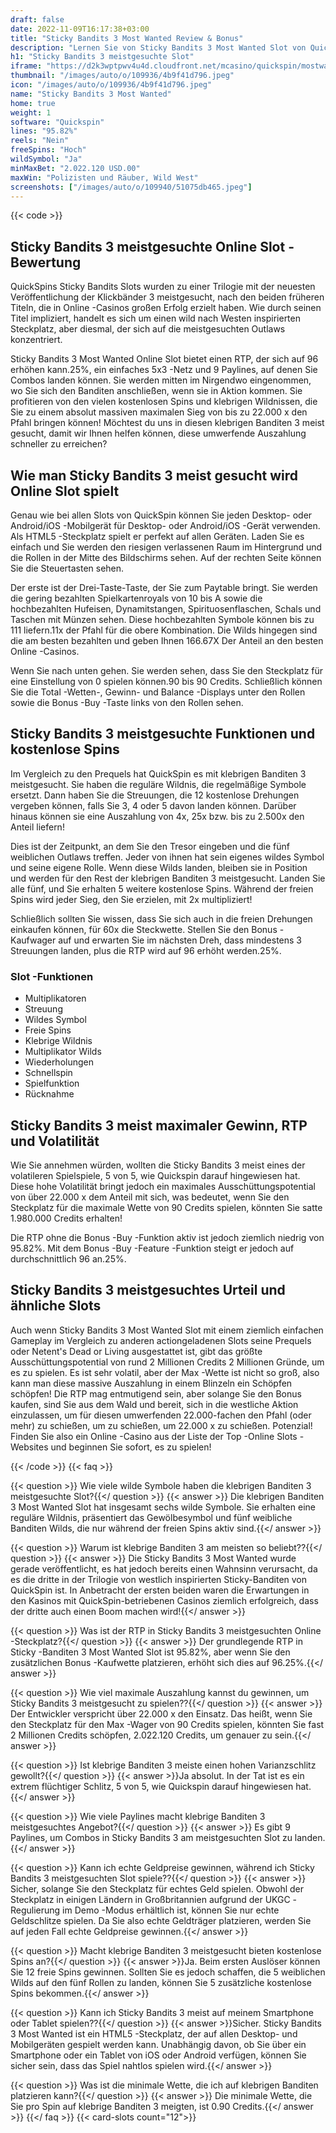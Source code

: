 ```yaml
---
draft: false
date: 2022-11-09T16:17:38+03:00
title: "Sticky Bandits 3 Most Wanted Review & Bonus"
description: "Lernen Sie von Sticky Bandits 3 Most Wanted Slot von QuickSpins Auszahlungen, Volatilität, Funktionen, RTP & erhalten Sie kostenlose Spins und Casino -Boni von den besten Online -Casinos!"
h1: "Sticky Bandits 3 meistgesuchte Slot"
iframe: "https://d2k3wptpwv4u4d.cloudfront.net/mcasino/quickspin/mostwanted/index.html?moneymode=fun"
thumbnail: "/images/auto/o/109936/4b9f41d796.jpeg"
icon: "/images/auto/o/109936/4b9f41d796.jpeg"
name: "Sticky Bandits 3 Most Wanted"
home: true
weight: 1
software: "Quickspin"
lines: "95.82%"
reels: "Nein"
freeSpins: "Hoch"
wildSymbol: "Ja"
minMaxBet: "2.022.120 USD.00"
maxWin: "Polizisten und Räuber, Wild West"
screenshots: ["/images/auto/o/109940/51075db465.jpeg"]
---
```


{{< code >}}<h2>Sticky Bandits 3 meistgesuchte Online Slot -Bewertung</h2><p>QuickSpins Sticky Bandits Slots wurden zu einer Trilogie mit der neuesten Veröffentlichung der Klickbänder 3 meistgesucht, nach den beiden früheren Titeln, die in Online -Casinos großen Erfolg erzielt haben. Wie durch seinen Titel impliziert, handelt es sich um einen wild nach Westen inspirierten Steckplatz, aber diesmal, der sich auf die meistgesuchten Outlaws konzentriert.</p><p>Sticky Bandits 3 Most Wanted Online Slot bietet einen RTP, der sich auf 96 erhöhen kann.25%, ein einfaches 5x3 -Netz und 9 Paylines, auf denen Sie Combos landen können. Sie werden mitten im Nirgendwo eingenommen, wo Sie sich den Banditen anschließen, wenn sie in Aktion kommen. Sie profitieren von den vielen kostenlosen Spins und klebrigen Wildnissen, die Sie zu einem absolut massiven maximalen Sieg von bis zu 22.000 x den Pfahl bringen können! Möchtest du uns in diesen klebrigen Banditen 3 meist gesucht, damit wir Ihnen helfen können, diese umwerfende Auszahlung schneller zu erreichen?</p><h2>Wie man Sticky Bandits 3 meist gesucht wird Online Slot spielt</h2><p>Genau wie bei allen Slots von QuickSpin können Sie jeden Desktop- oder Android/iOS -Mobilgerät für Desktop- oder Android/iOS -Gerät verwenden. Als HTML5 -Steckplatz spielt er perfekt auf allen Geräten. Laden Sie es einfach und Sie werden den riesigen verlassenen Raum im Hintergrund und die Rollen in der Mitte des Bildschirms sehen. Auf der rechten Seite können Sie die Steuertasten sehen.</p><p>Der erste ist der Drei-Taste-Taste, der Sie zum Paytable bringt. Sie werden die gering bezahlten Spielkartenroyals von 10 bis A sowie die hochbezahlten Hufeisen, Dynamitstangen, Spirituosenflaschen, Schals und Taschen mit Münzen sehen. Diese hochbezahlten Symbole können bis zu 111 liefern.11x der Pfahl für die obere Kombination. Die Wilds hingegen sind die am besten bezahlten und geben Ihnen 166.67X Der Anteil an den besten Online -Casinos.</p><p>Wenn Sie nach unten gehen. Sie werden sehen, dass Sie den Steckplatz für eine Einstellung von 0 spielen können.90 bis 90 Credits. Schließlich können Sie die Total -Wetten-, Gewinn- und Balance -Displays unter den Rollen sowie die Bonus -Buy -Taste links von den Rollen sehen.</p><h2>Sticky Bandits 3 meistgesuchte Funktionen und kostenlose Spins</h2><p>Im Vergleich zu den Prequels hat QuickSpin es mit klebrigen Banditen 3 meistgesucht. Sie haben die reguläre Wildnis, die regelmäßige Symbole ersetzt. Dann haben Sie die Streuungen, die 12 kostenlose Drehungen vergeben können, falls Sie 3, 4 oder 5 davon landen können. Darüber hinaus können sie eine Auszahlung von 4x, 25x bzw. bis zu 2.500x den Anteil liefern!</p><p>Dies ist der Zeitpunkt, an dem Sie den Tresor eingeben und die fünf weiblichen Outlaws treffen. Jeder von ihnen hat sein eigenes wildes Symbol und seine eigene Rolle. Wenn diese Wilds landen, bleiben sie in Position und werden für den Rest der klebrigen Banditen 3 meistgesucht. Landen Sie alle fünf, und Sie erhalten 5 weitere kostenlose Spins. Während der freien Spins wird jeder Sieg, den Sie erzielen, mit 2x multipliziert!</p><p>Schließlich sollten Sie wissen, dass Sie sich auch in die freien Drehungen einkaufen können, für 60x die Steckwette. Stellen Sie den Bonus -Kaufwager auf und erwarten Sie im nächsten Dreh, dass mindestens 3 Streuungen landen, plus die RTP wird auf 96 erhöht werden.25%.</p><h3>
Slot -Funktionen</h3><ul>
<li></span>
Multiplikatoren</li>
<li></span>
Streuung</li>
<li></span>
Wildes Symbol</li>
<li></span>
Freie Spins</li>
<li></span>
Klebrige Wildnis</li>
<li></span>
Multiplikator Wilds</li>
<li></span>
Wiederholungen</li>
<li></span>
Schnellspin</li>
<li></span>
Spielfunktion</li>
<li></span>
Rücknahme</li></ul><h2>Sticky Bandits 3 meist maximaler Gewinn, RTP und Volatilität</h2><p>Wie Sie annehmen würden, wollten die Sticky Bandits 3 meist eines der volatileren Spielspiele, 5 von 5, wie Quickspin darauf hingewiesen hat. Diese hohe Volatilität bringt jedoch ein maximales Ausschüttungspotential von über 22.000 x dem Anteil mit sich, was bedeutet, wenn Sie den Steckplatz für die maximale Wette von 90 Credits spielen, könnten Sie satte 1.980.000 Credits erhalten!</p><p>Die RTP ohne die Bonus -Buy -Funktion aktiv ist jedoch ziemlich niedrig von 95.82%. Mit dem Bonus -Buy -Feature -Funktion steigt er jedoch auf durchschnittlich 96 an.25%.</p><h2>Sticky Bandits 3 meistgesuchtes Urteil und ähnliche Slots</h2><p>Auch wenn Sticky Bandits 3 Most Wanted Slot mit einem ziemlich einfachen Gameplay im Vergleich zu anderen actiongeladenen Slots seine Prequels oder Netent's Dead or Living ausgestattet ist, gibt das größte Ausschüttungspotential von rund 2 Millionen Credits 2 Millionen Gründe, um es zu spielen. Es ist sehr volatil, aber der Max -Wette ist nicht so groß, also kann man diese massive Auszahlung in einem Blinzeln ein Schöpfen schöpfen! Die RTP mag entmutigend sein, aber solange Sie den Bonus kaufen, sind Sie aus dem Wald und bereit, sich in die westliche Aktion einzulassen, um für diesen umwerfenden 22.000-fachen den Pfahl (oder mehr) zu schießen, um zu schießen, um 22.000 x zu schießen. Potenzial! Finden Sie also ein Online -Casino aus der Liste der Top -Online Slots -Websites und beginnen Sie sofort, es zu spielen!</p>
{{< /code >}}
{{< faq >}}

{{< question >}} Wie viele wilde Symbole haben die klebrigen Banditen 3 meistgesuchte Slot?{{</ question >}}
{{< answer >}} Die klebrigen Banditen 3 Most Wanted Slot hat insgesamt sechs wilde Symbole. Sie erhalten eine reguläre Wildnis, präsentiert das Gewölbesymbol und fünf weibliche Banditen Wilds, die nur während der freien Spins aktiv sind.{{</ answer >}}

{{< question >}} Warum ist klebrige Banditen 3 am meisten so beliebt??{{</ question >}}
{{< answer >}} Die Sticky Bandits 3 Most Wanted wurde gerade veröffentlicht, es hat jedoch bereits einen Wahnsinn verursacht, da es die dritte in der Trilogie von westlich inspirierten Sticky-Banditen von QuickSpin ist. In Anbetracht der ersten beiden waren die Erwartungen in den Kasinos mit QuickSpin-betriebenen Casinos ziemlich erfolgreich, dass der dritte auch einen Boom machen wird!{{</ answer >}}

{{< question >}} Was ist der RTP in Sticky Bandits 3 meistgesuchten Online -Steckplatz?{{</ question >}}
{{< answer >}} Der grundlegende RTP in Sticky -Banditen 3 Most Wanted Slot ist 95.82%, aber wenn Sie den zusätzlichen Bonus -Kaufwette platzieren, erhöht sich dies auf 96.25%.{{</ answer >}}

{{< question >}} Wie viel maximale Auszahlung kannst du gewinnen, um Sticky Bandits 3 meistgesucht zu spielen??{{</ question >}}
{{< answer >}} Der Entwickler verspricht über 22.000 x den Einsatz. Das heißt, wenn Sie den Steckplatz für den Max -Wager von 90 Credits spielen, könnten Sie fast 2 Millionen Credits schöpfen, 2.022.120 Credits, um genauer zu sein.{{</ answer >}}

{{< question >}} Ist klebrige Banditen 3 meiste einen hohen Varianzschlitz gewollt?{{</ question >}}
{{< answer >}}Ja absolut. In der Tat ist es ein extrem flüchtiger Schlitz, 5 von 5, wie Quickspin darauf hingewiesen hat.{{</ answer >}}

{{< question >}} Wie viele Paylines macht klebrige Banditen 3 meistgesuchtes Angebot?{{</ question >}}
{{< answer >}} Es gibt 9 Paylines, um Combos in Sticky Bandits 3 am meistgesuchten Slot zu landen.{{</ answer >}}

{{< question >}} Kann ich echte Geldpreise gewinnen, während ich Sticky Bandits 3 meistgesuchten Slot spiele??{{</ question >}}
{{< answer >}} Sicher, solange Sie den Steckplatz für echtes Geld spielen. Obwohl der Steckplatz in einigen Ländern in Großbritannien aufgrund der UKGC -Regulierung im Demo -Modus erhältlich ist, können Sie nur echte Geldschlitze spielen. Da Sie also echte Geldträger platzieren, werden Sie auf jeden Fall echte Geldpreise gewinnen.{{</ answer >}}

{{< question >}} Macht klebrige Banditen 3 meistgesucht bieten kostenlose Spins an?{{</ question >}}
{{< answer >}}Ja. Beim ersten Auslöser können Sie 12 freie Spins gewinnen. Sollten Sie es jedoch schaffen, die 5 weiblichen Wilds auf den fünf Rollen zu landen, können Sie 5 zusätzliche kostenlose Spins bekommen.{{</ answer >}}

{{< question >}} Kann ich Sticky Bandits 3 meist auf meinem Smartphone oder Tablet spielen??{{</ question >}}
{{< answer >}}Sicher. Sticky Bandits 3 Most Wanted ist ein HTML5 -Steckplatz, der auf allen Desktop- und Mobilgeräten gespielt werden kann. Unabhängig davon, ob Sie über ein Smartphone oder ein Tablet von iOS oder Android verfügen, können Sie sicher sein, dass das Spiel nahtlos spielen wird.{{</ answer >}}

{{< question >}} Was ist die minimale Wette, die ich auf klebrigen Banditen platzieren kann?{{</ question >}}
{{< answer >}} Die minimale Wette, die Sie pro Spin auf klebrige Banditen 3 meigten, ist 0.90 Credits.{{</ answer >}}
{{</ faq >}}
{{< card-slots count="12">}}